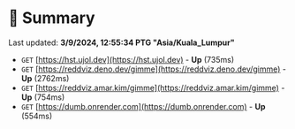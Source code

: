 # 📖 Summary
Last updated: **3/9/2024, 12:55:34 PTG "Asia/Kuala_Lumpur"**

- `GET` [https://hst.ujol.dev](https://hst.ujol.dev) - **Up** (735ms)
- `GET` [https://reddviz.deno.dev/gimme](https://reddviz.deno.dev/gimme) - **Up** (2762ms)
- `GET` [https://reddviz.amar.kim/gimme](https://reddviz.amar.kim/gimme) - **Up** (754ms)
- `GET` [https://dumb.onrender.com](https://dumb.onrender.com) - **Up** (554ms)
